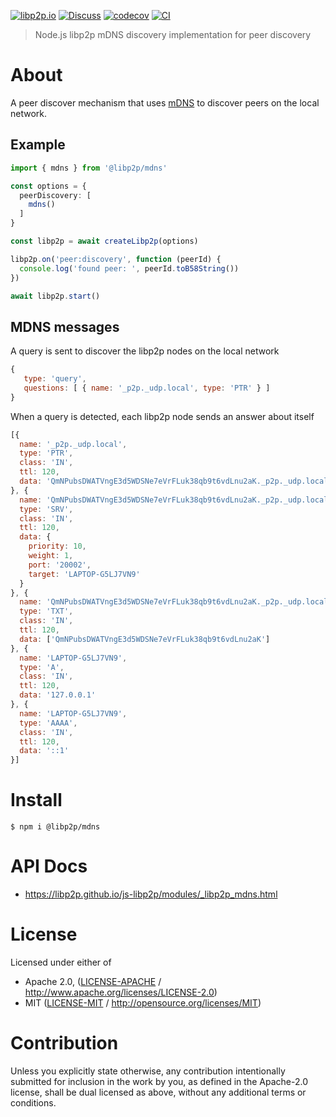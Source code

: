 [![libp2p.io](https://img.shields.io/badge/project-libp2p-yellow.svg?style=flat-square)](http://libp2p.io/)
[![Discuss](https://img.shields.io/discourse/https/discuss.libp2p.io/posts.svg?style=flat-square)](https://discuss.libp2p.io)
[![codecov](https://img.shields.io/codecov/c/github/libp2p/js-libp2p.svg?style=flat-square)](https://codecov.io/gh/libp2p/js-libp2p)
[![CI](https://img.shields.io/github/actions/workflow/status/libp2p/js-libp2p/main.yml?branch=main\&style=flat-square)](https://github.com/libp2p/js-libp2p/actions/workflows/main.yml?query=branch%3Amain)

> Node.js libp2p mDNS discovery implementation for peer discovery

# About

A peer discover mechanism that uses [mDNS](https://datatracker.ietf.org/doc/html/rfc6762) to discover peers on the local network.

## Example

```ts
import { mdns } from '@libp2p/mdns'

const options = {
  peerDiscovery: [
    mdns()
  ]
}

const libp2p = await createLibp2p(options)

libp2p.on('peer:discovery', function (peerId) {
  console.log('found peer: ', peerId.toB58String())
})

await libp2p.start()
```

## MDNS messages

A query is sent to discover the libp2p nodes on the local network

```js
{
   type: 'query',
   questions: [ { name: '_p2p._udp.local', type: 'PTR' } ]
}
```

When a query is detected, each libp2p node sends an answer about itself

```js
[{
  name: '_p2p._udp.local',
  type: 'PTR',
  class: 'IN',
  ttl: 120,
  data: 'QmNPubsDWATVngE3d5WDSNe7eVrFLuk38qb9t6vdLnu2aK._p2p._udp.local'
}, {
  name: 'QmNPubsDWATVngE3d5WDSNe7eVrFLuk38qb9t6vdLnu2aK._p2p._udp.local',
  type: 'SRV',
  class: 'IN',
  ttl: 120,
  data: {
    priority: 10,
    weight: 1,
    port: '20002',
    target: 'LAPTOP-G5LJ7VN9'
  }
}, {
  name: 'QmNPubsDWATVngE3d5WDSNe7eVrFLuk38qb9t6vdLnu2aK._p2p._udp.local',
  type: 'TXT',
  class: 'IN',
  ttl: 120,
  data: ['QmNPubsDWATVngE3d5WDSNe7eVrFLuk38qb9t6vdLnu2aK']
}, {
  name: 'LAPTOP-G5LJ7VN9',
  type: 'A',
  class: 'IN',
  ttl: 120,
  data: '127.0.0.1'
}, {
  name: 'LAPTOP-G5LJ7VN9',
  type: 'AAAA',
  class: 'IN',
  ttl: 120,
  data: '::1'
}]
```

# Install

```console
$ npm i @libp2p/mdns
```

# API Docs

- <https://libp2p.github.io/js-libp2p/modules/_libp2p_mdns.html>

# License

Licensed under either of

- Apache 2.0, ([LICENSE-APACHE](LICENSE-APACHE) / <http://www.apache.org/licenses/LICENSE-2.0>)
- MIT ([LICENSE-MIT](LICENSE-MIT) / <http://opensource.org/licenses/MIT>)

# Contribution

Unless you explicitly state otherwise, any contribution intentionally submitted for inclusion in the work by you, as defined in the Apache-2.0 license, shall be dual licensed as above, without any additional terms or conditions.
